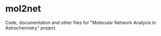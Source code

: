 # mol2net
Code, documentation and other files for "Molecular Network Analysis in Astrochemistry" project.
